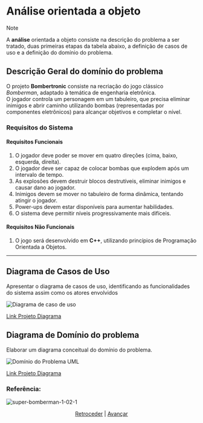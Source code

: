 # Análise orientada a objeto
> [!NOTE]
> <p>A <strong>análise</strong> orientada a objeto consiste na descrição do problema a ser tratado, duas primeiras etapas da tabela abaixo, a definição de casos de uso e a definição do domínio do problema.</p>


## Descrição Geral do domínio do problema

O projeto **Bombertronic** consiste na recriação do jogo clássico *Bomberman*, adaptado à temática de engenharia eletrônica.  
O jogador controla um personagem em um tabuleiro, que precisa eliminar inimigos e abrir caminho utilizando bombas (representadas por componentes eletrônicos) para alcançar objetivos e completar o nível.

### Requisitos do Sistema

#### Requisitos Funcionais
1. O jogador deve poder se mover em quatro direções (cima, baixo, esquerda, direita).
2. O jogador deve ser capaz de colocar bombas que explodem após um intervalo de tempo.
3. As explosões devem destruir blocos destrutíveis, eliminar inimigos e causar dano ao jogador.
4. Inimigos devem se mover no tabuleiro de forma dinâmica, tentando atingir o jogador.
5. Power-ups devem estar disponíveis para aumentar habilidades.
6. O sistema deve permitir níveis progressivamente mais difíceis.

#### Requisitos Não Funcionais
1. O jogo será desenvolvido em **C++**, utilizando princípios de Programação Orientada a Objetos.

---


## Diagrama de Casos de Uso

Apresentar o diagrama de casos de uso, identificando as funcionalidades do sistema assim como os atores envolvidos

![Diagrama de caso de uso](https://github.com/user-attachments/assets/65c25a8e-186b-4e9b-acba-3852f416b395)

[Link Projeto Diagrama](https://lucid.app/lucidchart/4e12f8d9-27eb-4137-b5e5-dceca029568a/edit?viewport_loc=-245%2C-93%2C2219%2C1079%2C.Q4MUjXso07N&invitationId=inv_f505ca5f-3f73-4dc2-9860-56afcce4392b )
 
## Diagrama de Domínio do problema

Elaborar um diagrama conceitual do domínio do problema.

![Domínio do Problema UML](https://github.com/user-attachments/assets/51a70082-232c-4107-9750-e96fe3ac5540)

[Link Projeto Diagrama](https://lucid.app/lucidchart/b6db8b01-bab8-40ed-8803-71de77651b21/edit?viewport_loc=1104%2C1351%2C1017%2C463%2CHWEp-vi-RSFO&invitationId=inv_98f42fdf-dceb-4b30-8211-3f8f97844d28)

### Referência:
![super-bomberman-1-02-1](https://github.com/user-attachments/assets/574e3fac-46be-4872-8174-7a24c1c45438)

<div align="center">

[Retroceder](README.md) | [Avançar](projeto.md)

</div>

